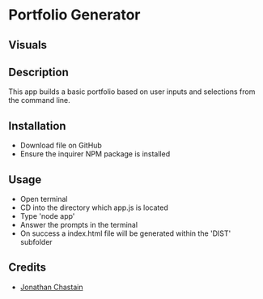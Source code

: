 # Portfolio Generator

## Visuals

## Description
This app builds a basic portfolio based on user inputs and selections from the command line.

## Installation
- Download file on GitHub
- Ensure the inquirer NPM package is installed

## Usage
- Open terminal
- CD into the directory which app.js is located
- Type 'node app'
- Answer the prompts in the terminal
- On success a index.html file will be generated within the 'DIST' subfolder

## Credits
- [Jonathan Chastain](https://github.com/ChastainJon)



